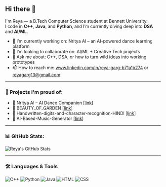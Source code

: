 ## Hi there 👋

I'm Reya — a B.Tech Computer Science student at Bennett University.  
I code in **C++**, **Java**, and **Python**, and I’m currently diving deep into **DSA** and **AI/ML**.

- 🔭 I’m currently working on: Nritya AI – an AI-powered dance learning platform  
- 👯 I’m looking to collaborate on: AI/ML + Creative Tech projects  
- 💬 Ask me about: C++, DSA, or how to turn wild ideas into working prototypes  
- 📫 How to reach me: www.linkedin.com/in/reya-garg-b71a1b274 or reyagarg13@gmail.com  

---

### 🚀 Projects I'm proud of:
- 💃 Nritya AI – AI Dance Companion [[link]](https://github.com/reyagarg13/Nritya_AI)
- 🌸 BEAUTY_OF_GARDEN [[link]](https://github.com/reyagarg13/BEAUTY_OF_GARDEN)
- 📝 Handwritten-digits-and-character-recognition-HINDI [[link]](https://github.com/reyagarg13/Handwritten-digits-and-character-recognition-HINDI)
- 🎵 AI-Based-Music-Generator [[link]](https://github.com/pallav110/AI-Based-Music-Generator)  

---

### 📊 GitHub Stats:
![Reya's GitHub Stats](https://github-readme-stats.vercel.app/api?username=reyagarg13&show_icons=true&theme=tokyonight)

---

### 🛠️ Languages & Tools
![C++](https://img.shields.io/badge/C++-00599C?style=for-the-badge&logo=cplusplus&logoColor=white)
![Python](https://img.shields.io/badge/Python-3776AB?style=for-the-badge&logo=python&logoColor=white)
![Java](https://img.shields.io/badge/Java-ED8B00?style=for-the-badge&logo=java&logoColor=white)
![HTML](https://img.shields.io/badge/HTML5-E34F26?style=for-the-badge&logo=html5&logoColor=white)
![CSS](https://img.shields.io/badge/CSS3-1572B6?style=for-the-badge&logo=css3&logoColor=white)

